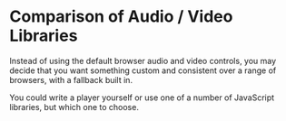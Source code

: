 Comparison of Audio / Video Libraries
=====================================

Instead of using the default browser audio and video controls, you may decide that you want something custom and consistent over a range of browsers, with a fallback built in.

You could write a player yourself or use one of a number of JavaScript libraries, but which one to choose.




